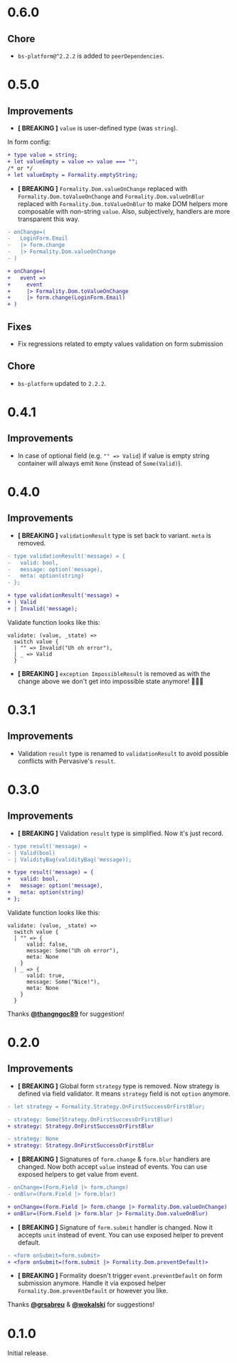 # 0.6.0

## Chore
* `bs-platform@^2.2.2` is added to `peerDependencies`.

# 0.5.0

## Improvements
* **[ BREAKING ]** `value` is user-defined type (was `string`).

In form config:

```diff
+ type value = string;
+ let valueEmpty = value => value === "";
/* or */
+ let valueEmpty = Formality.emptyString;
```

* **[ BREAKING ]** `Formality.Dom.valueOnChange` replaced with `Formality.Dom.toValueOnChange` and `Formality.Dom.valueOnBlur` replaced with `Formality.Dom.toValueOnBlur` to make DOM helpers more composable with non-string `value`. Also, subjectively, handlers are more transparent this way.

```diff
- onChange=(
-   LoginForm.Email
-   |> form.change
-   |> Formality.Dom.valueOnChange
- )

+ onChange=(
+   event =>
+     event
+     |> Formality.Dom.toValueOnChange
+     |> form.change(LoginForm.Email)
+ )
```

## Fixes
* Fix regressions related to empty values validation on form submission

## Chore
* `bs-platform` updated to `2.2.2`.

# 0.4.1

## Improvements
* In case of optional field (e.g. `"" => Valid`) if value is empty string container will always emit `None` (instead of `Some(Valid)`).

# 0.4.0

## Improvements
* **[ BREAKING ]** `validationResult` type is set back to variant. `meta` is removed.

```diff
- type validationResult('message) = {
-   valid: bool,
-   message: option('message),
-   meta: option(string)
- };

+ type validationResult('message) =
+ | Valid
+ | Invalid('message);
```

Validate function looks like this:

```reason
validate: (value, _state) =>
  switch value {
  | "" => Invalid("Uh oh error"),
  | _ => Valid
  }
```

* **[ BREAKING ]** `exception ImpossibleResult` is removed as with the change above we don't get into impossible state anymore! 🎉🎉🎉

# 0.3.1

## Improvements
* Validation `result` type is renamed to `validationResult` to avoid possible conflicts with Pervasive's `result`.

# 0.3.0

## Improvements
* **[ BREAKING ]** Validation `result` type is simplified. Now it's just record.

```diff
- type result('message) =
- | Valid(bool)
- | ValidityBag(validityBag('message));

+ type result('message) = {
+   valid: bool,
+   message: option('message),
+   meta: option(string)
+ };
```

Validate function looks like this:

```reason
validate: (value, _state) =>
  switch value {
  | "" => {
      valid: false,
      message: Some("Uh oh error"),
      meta: None
    }
  | _ => {
      valid: true,
      message: Some("Nice!"),
      meta: None
    }
  }
```

Thanks **[@thangngoc89](https://github.com/thangngoc89)** for suggestion!

# 0.2.0

## Improvements
* **[ BREAKING ]** Global form `strategy` type is removed. Now strategy is defined via field validator. It means `strategy` field is not `option` anymore.

```diff
- let strategy = Formality.Strategy.OnFirstSuccessOrFirstBlur;
```

```diff
- strategy: Some(Strategy.OnFirstSuccessOrFirstBlur)
+ strategy: Strategy.OnFirstSuccessOrFirstBlur

- strategy: None
+ strategy: Strategy.OnFirstSuccessOrFirstBlur
```

* **[ BREAKING ]** Signatures of `form.change` & `form.blur` handlers are changed. Now both accept `value` instead of events. You can use exposed helpers to get value from event.

```diff
- onChange=(Form.Field |> form.change)
- onBlur=(Form.Field |> form.blur)

+ onChange=(Form.Field |> form.change |> Formality.Dom.valueOnChange)
+ onBlur=(Form.Field |> form.blur |> Formality.Dom.valueOnBlur)
```

* **[ BREAKING ]** Signature of `form.submit` handler is changed. Now it accepts `unit` instead of event. You can use exposed helper to prevent default.

```diff
- <form onSubmit=form.submit>
+ <form onSubmit=(form.submit |> Formality.Dom.preventDefault)>
```

* **[ BREAKING ]** Formality doesn't trigger `event.preventDefault` on form submission anymore. Handle it via exposed helper `Formality.Dom.preventDefault` or however you like.

Thanks **[@grsabreu](https://github.com/grsabreu)** & **[@wokalski](https://github.com/wokalski)** for suggestions!

# 0.1.0
Initial release.
